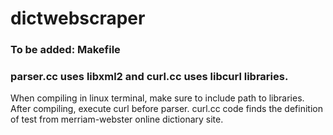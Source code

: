 # dictwebscraper

### To be added: Makefile

### parser.cc uses libxml2 and curl.cc uses libcurl libraries. 

When compiling in linux terminal, make sure to include path to libraries. After compiling, execute curl before parser. curl.cc code finds the definition of test from merriam-webster online dictionary site.
